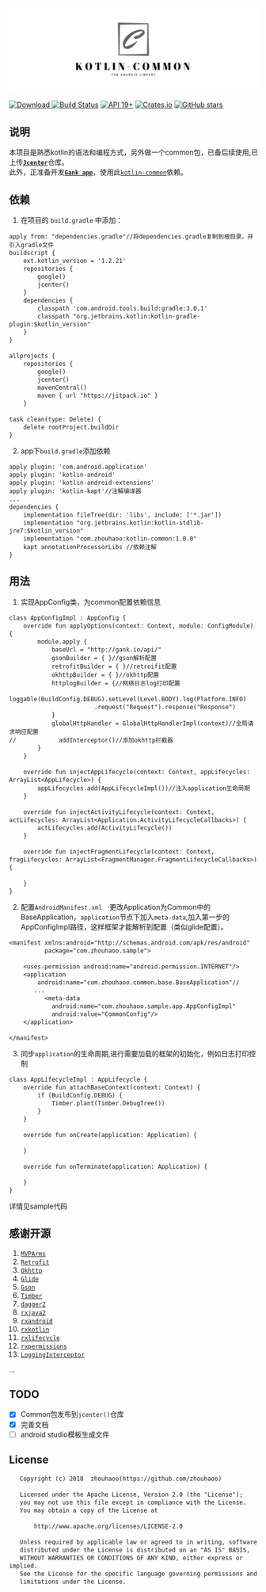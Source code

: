 ![](screenshot/logo.png)

[ ![Download](https://api.bintray.com/packages/zhouhaoo/android/kotlin-common/images/download.svg) ](https://bintray.com/zhouhaoo/android/kotlin-common/_latestVersion)
[![Build Status](https://travis-ci.org/zhouhaoo/kotlin-common.svg?branch=master)](https://travis-ci.org/zhouhaoo/kotlin-common)
[![API 19+](https://img.shields.io/badge/API-19%2B-yellowgreen.svg)](https://github.com/zhouhaoo/kotlin-common)
[![Crates.io](https://img.shields.io/crates/l/rustc-serialize.svg)](https://github.com/zhouhaoo/kotlin-common#license)
[![GitHub stars](https://img.shields.io/github/stars/badges/shields.svg?style=social&label=Stars)](https://github.com/zhouhaoo/kotlin-common)

## 说明
本项目是熟悉kotlin的语法和编程方式，另外做一个common包，已备后续使用,已上传[**` Jcenter `**](https://bintray.com/zhouhaoo/android/kotlin-common)仓库。
<br/>此外，正准备开发[**`Gank app`**](https://github.com/zhouhaoo/Gank)，使用此[`kotlin-common`](https://github.com/zhouhaoo/kotlin-common#%E4%BE%9D%E8%B5%96)依赖。
## 依赖
1. 在项目的 `build.gradle` 中添加：

```
apply from: "dependencies.gradle"//将dependencies.gradle复制到根目录，并引入gradle文件
buildscript {
    ext.kotlin_version = '1.2.21'
    repositories {
        google()
        jcenter()
    }
    dependencies {
        classpath 'com.android.tools.build:gradle:3.0.1'
        classpath "org.jetbrains.kotlin:kotlin-gradle-plugin:$kotlin_version"
    }
}

allprojects {
    repositories {
        google()
        jcenter()
        mavenCentral()
        maven { url "https://jitpack.io" }
    }

task clean(type: Delete) {
    delete rootProject.buildDir
}  
```
2. app下`build.gradle`添加依赖

```
apply plugin: 'com.android.application'
apply plugin: 'kotlin-android'
apply plugin: 'kotlin-android-extensions'
apply plugin: 'kotlin-kapt'//注解编译器
...
dependencies {
    implementation fileTree(dir: 'libs', include: ['*.jar'])
    implementation "org.jetbrains.kotlin:kotlin-stdlib-jre7:$kotlin_version"
    implementation "com.zhouhaoo:kotlin-common:1.0.0"
    kapt annotationProcessorLibs //依赖注解
}
```

## 用法
1. 实现AppConfig类，为common配置依赖信息

```
class AppConfigImpl : AppConfig {
    override fun applyOptions(context: Context, module: ConfigModule) {
        module.apply {
            baseUrl = "http://gank.io/api/"
            gsonBuilder = { }//gson解析配置
            retrofitBuilder = { }//retroifit配置
            okhttpBuilder = { }//okhttp配置
            httplogBuilder = {//网络日志log打印配置
                loggable(BuildConfig.DEBUG).setLevel(Level.BODY).log(Platform.INFO)
                        .request("Request").response("Response")
            }
            globalHttpHandler = GlobalHttpHandlerImpl(context)//全局请求响应配置
//            addInterceptor()//添加okhttp拦截器
        }
    }

    override fun injectAppLifecycle(context: Context, appLifecycles: ArrayList<AppLifecycle>) {
        appLifecycles.add(AppLifecycleImpl())//注入application生命周期
    }

    override fun injectActivityLifecycle(context: Context, actLifecycles: ArrayList<Application.ActivityLifecycleCallbacks>) {
        actLifecycles.add(ActivityLifecycle())
    }

    override fun injectFragmentLifecycle(context: Context, fragLifecycles: ArrayList<FragmentManager.FragmentLifecycleCallbacks>) {

    }
}
```

2. 配置`AndroidManifest.xml `
·更改Application为Common中的BaseApplication，`application`节点下加入`meta-data`,加入第一步的AppConfigImpl路径，这样框架才能解析到配置（类似glide配置）。

```
<manifest xmlns:android="http://schemas.android.com/apk/res/android"
          package="com.zhouhaoo.sample">

    <uses-permission android:name="android.permission.INTERNET"/>
    <application
        android:name="com.zhouhaoo.common.base.BaseApplication"//
       ...
          <meta-data
            android:name="com.zhouhaoo.sample.app.AppConfigImpl"
            android:value="CommonConfig"/>
    </application>

</manifest>
```
3. 同步`application`的生命周期,进行需要加载的框架的初始化，例如日志打印控制

```
class AppLifecycleImpl : AppLifecycle {
    override fun attachBaseContext(context: Context) {
        if (BuildConfig.DEBUG) {
            Timber.plant(Timber.DebugTree())
        }
    }

    override fun onCreate(application: Application) {

    }

    override fun onTerminate(application: Application) {

    }
}
```


>
详情见sample代码

## 感谢开源

1. [`MVPArms`](https://github.com/JessYanCoding/MVPArms)
2. [`Retrofit`](http://square.github.io/retrofit/)
3. [`Okhttp`](http://square.github.io/okhttp/)
4. [`Glide`](https://github.com/bumptech/glide)
5. [`Gson`](https://github.com/google/gson)
6. [`Timber`](https://github.com/JakeWharton/timber)
7. [`dagger2`](https://github.com/google/dagger)
8. [`rxjava2`](https://github.com/ReactiveX/RxJava)
9. [`rxandroid`](https://github.com/ReactiveX/RxAndroid)
10. [`rxkotlin`](https://github.com/ReactiveX/RxKotlin)
11. [`rxlifecycle`](https://github.com/trello/RxLifecycle) 
12. [`rxpermissions`](https://github.com/tbruyelle/RxPermissions) 
13. [`LoggingInterceptor`](https://github.com/ihsanbal/LoggingInterceptor)

...
## TODO
- [x] Common包发布到`jcenter()`仓库
- [x] 完善文档
- [ ] android studio模板生成文件

## License
```
   Copyright (c) 2018  zhouhaoo(https://github.com/zhouhaoo)
 
   Licensed under the Apache License, Version 2.0 (the "License");
   you may not use this file except in compliance with the License.
   You may obtain a copy of the License at
 
       http://www.apache.org/licenses/LICENSE-2.0
 
   Unless required by applicable law or agreed to in writing, software
   distributed under the License is distributed on an "AS IS" BASIS,
   WITHOUT WARRANTIES OR CONDITIONS OF ANY KIND, either express or implied.
   See the License for the specific language governing permissions and
   limitations under the License.
```